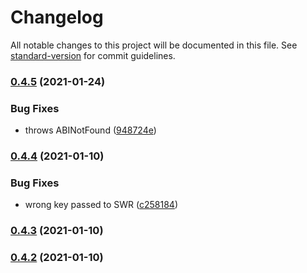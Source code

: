 # Changelog

All notable changes to this project will be documented in this file. See [standard-version](https://github.com/conventional-changelog/standard-version) for commit guidelines.

### [0.4.5](https://github.com/aboutlo/ether-swr/compare/v0.4.4...v0.4.5) (2021-01-24)


### Bug Fixes

* throws ABINotFound ([948724e](https://github.com/aboutlo/ether-swr/commit/948724e201a651dd3104415884465b1231e46fd1))

### [0.4.4](https://github.com/aboutlo/ether-swr/compare/v0.4.3...v0.4.4) (2021-01-10)


### Bug Fixes

* wrong key passed to  SWR ([c258184](https://github.com/aboutlo/ether-swr/commit/c25818444e538b5b4938dc5c9f7f0f857df665c2))

### [0.4.3](https://github.com/aboutlo/ether-swr/compare/v0.4.2...v0.4.3) (2021-01-10)

### [0.4.2](https://github.com/aboutlo/ether-swr/compare/v0.1.2...v0.4.2) (2021-01-10)

